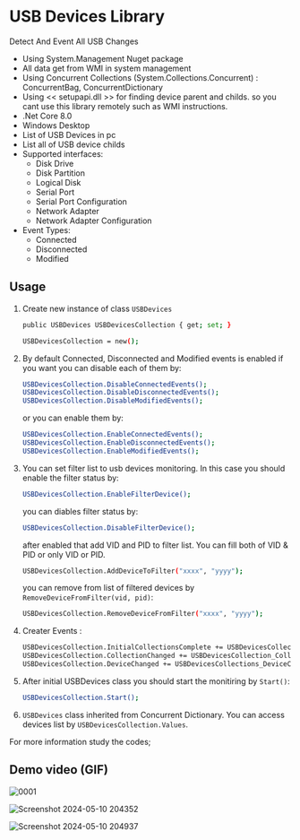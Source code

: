# USB Devices Library
Detect And Event All USB Changes


- Using System.Management Nuget package
- All data get from WMI in system management
- Using Concurrent Collections (System.Collections.Concurrent) : ConcurrentBag, ConcurrentDictionary
- Using << setupapi.dll >> for finding device parent and childs. so you cant use this library remotely such as WMI instructions.
- .Net Core 8.0
- Windows Desktop 
- List of USB Devices in pc
- List all of USB device childs
- Supported interfaces:
  - Disk Drive
  - Disk Partition
  - Logical Disk
  - Serial Port
  - Serial Port Configuration
  - Network Adapter
  - Network Adapter Configuration
- Event Types:
  - Connected
  - Disconnected
  - Modified

## Usage
 1. Create new instance of class `USBDevices`
    ```sh
    public USBDevices USBDevicesCollection { get; set; }
    ```

    ```sh
    USBDevicesCollection = new();
    ```

2. By default Connected, Disconnected and Modified events is enabled if you want you can disable each of them by:
    ```sh
   USBDevicesCollection.DisableConnectedEvents();
   USBDevicesCollection.DisableDisconnectedEvents();
   USBDevicesCollection.DisableModifiedEvents();
   ```
    or you can enable them by:
     ```sh
     USBDevicesCollection.EnableConnectedEvents();
     USBDevicesCollection.EnableDisconnectedEvents();
     USBDevicesCollection.EnableModifiedEvents();
     ```

3. You can set filter list to usb devices monitoring. In this case you should enable the filter status by: 
   ```sh
   USBDevicesCollection.EnableFilterDevice();
   ```
   you can diables filter status by:
   ```sh
   USBDevicesCollection.DisableFilterDevice();
   ```
   after enabled that add VID and PID to filter list. You can fill both of VID & PID or only VID or PID.
   ```sh
   USBDevicesCollection.AddDeviceToFilter("xxxx", "yyyy");
   ```
   you can remove from list of filtered devices by `RemoveDeviceFromFilter(vid, pid)`:
   ```sh
   USBDevicesCollection.RemoveDeviceFromFilter("xxxx", "yyyy");
   ```

4. Creater Events :
   ```sh
   USBDevicesCollection.InitialCollectionsComplete += USBDevicesCollections_InitialCollectionsComplete;
   USBDevicesCollection.CollectionChanged += USBDevicesCollection_CollectionChanged;
   USBDevicesCollection.DeviceChanged += USBDevicesCollections_DeviceChanged;
   ```

5. After initial USBDevices class you should start the monitiring by `Start()`:
   ```sh
   USBDevicesCollection.Start();
   ```

6. `USBDevices` class inherited from Concurrent Dictionary. You can access devices list by `USBDevicesCollection.Values`.

For more information study the codes;
   

## Demo video (GIF)
![0001](https://github.com/bakhshipoor/USBDevices/assets/2270529/83101ddb-78b7-4058-ae7e-deccb00da5b2)


![Screenshot 2024-05-10 204352](https://github.com/bakhshipoor/USBDevices/assets/2270529/21bf7b55-b777-4a98-8733-d4eed521830f)

![Screenshot 2024-05-10 204937](https://github.com/bakhshipoor/USBDevices/assets/2270529/3693d8f3-e864-4a16-9281-e712f52c4fe8)
